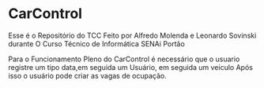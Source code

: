 # CarControl
Esse é o Repositório do TCC
Feito por Alfredo Molenda e Leonardo Sovinski durante O Curso Técnico de Informática SENAi Portão

Para o Funcionamento Pleno do CarControl é necessário que o usuario registre um tipo data,em seguida um Usuário, em seguida um veiculo
Após isso o usuário pode criar as vagas de ocupação.
